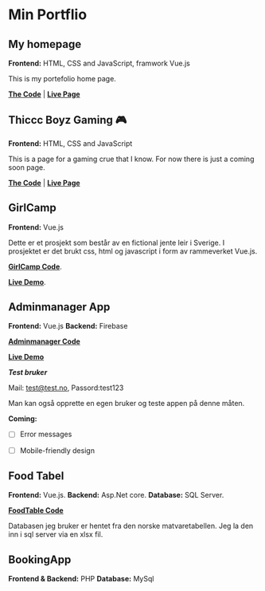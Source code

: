 # Min Portflio


## My homepage
**Frontend:** HTML, CSS and JavaScript, framwork Vue.js

This is my portefolio home page. 

[**The Code**](https://github.com/JosefineFH/JosefineMagnussenWebPage) | 
[**Live Page**](https://josfineholth.tech/)

## Thiccc Boyz Gaming 🎮 
**Frontend:** HTML, CSS and JavaScript

This is a page for a gaming crue that I know. 
For now there is just a coming soon page. 

[**The Code**](https://github.com/JosefineFM/ThicccBoyzGaming/tree/master) | 
[**Live Page**](https://thicccboyzgaming.netlify.app/)

## GirlCamp
**Frontend:** Vue.js

Dette er et prosjekt som består av en fictional jente leir i Sverige. 
I prosjektet er det brukt css, html og javascript i form av rammeverket Vue.js.

[**GirlCamp Code**](https://github.com/JosefineFM/Portflio/tree/master/Vue/girlcamp).

[**Live Demo**](https://girlcamp01.firebaseapp.com/#/). 


## Adminmanager App

**Frontend:** Vue.js
**Backend:** Firebase

[**Adminmanager Code**](https://github.com/JosefineFM/Portflio/tree/master/adminmanager)

[**Live Demo**](https://vue-prod-3615c.firebaseapp.com/#/login?redirect=%2F)

***Test bruker***

Mail: test@test.no,
Passord:test123

Man kan også opprette en egen bruker og teste appen på denne måten. 

**Coming:** 
- [ ] Error messages
- [ ] Mobile-friendly design


## Food Tabel
**Frontend:** Vue.js. 
**Backend:** Asp.Net core.
**Database:** SQL Server.

[**FoodTable Code**](https://github.com/JosefineFM/Portflio/tree/master/Food%20Tabel)

Databasen jeg bruker er hentet fra den norske matvaretabellen. Jeg la den inn i sql server via en xlsx fil. 

## BookingApp
**Frontend & Backend:** PHP
**Database:** MySql
